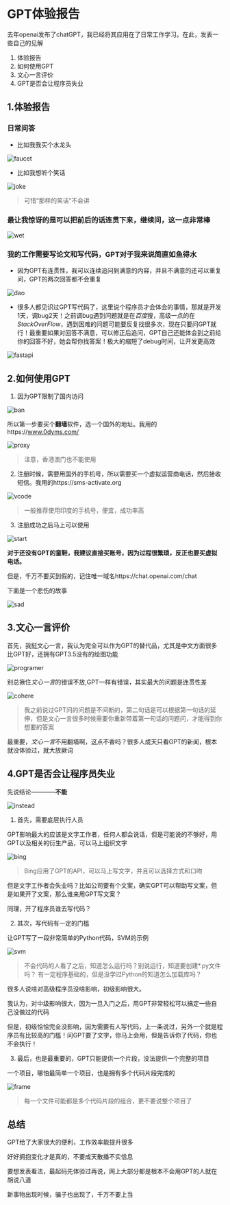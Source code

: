 # GPT体验报告


去年openai发布了chatGPT，我已经将其应用在了日常工作学习。在此，发表一些自己的见解


1. 体验报告
2. 如何使用GPT
3. 文心一言评价
4. GPT是否会让程序员失业



## 1.体验报告


### 日常问答


- 比如我我买个水龙头


![faucet](./assets/faucet.png)


- 比如我想听个笑话


![joke](./assets/joke.png)
> 可惜“那样的笑话”不会讲


### 最让我惊讶的是可以把前后的话连贯下来，继续问，这一点非常棒


![wet](./assets/wet.png)


### 我的工作需要写论文和写代码，GPT对于我来说简直如鱼得水


- 因为GPT有连贯性，我可以连续追问到满意的内容，并且不满意的还可以重复问，GPT的两次回答都不会重复


![dao](./assets/dao.png)


- 很多人都见识过GPT写代码了，这里说个程序员才会体会的事情，那就是开发1天，调bug2天！之前调bug遇到问题就是在*百度*搜，高级一点的在*StackOverFlow*，遇到困难的问题可能要反复找很多次，现在只要问GPT就行！最重要如果对回答不满意，可以修正后追问，GPT自己还能体会到之前给你的回答不好，她会帮你找答案！极大的缩短了debug时间，让开发更高效


![fastapi](./assets/fastapi.png)


## 2.如何使用GPT


1. 因为GPT限制了国内访问


![ban](./assets/ban.png)


所以第一步要买个**翻墙**软件，选一个国外的地址。我用的https://www.0dyms.com/


![proxy](./assets/proxy.png)
> 注意，香港澳门也不能使用


2. 注册时候，需要用国外的手机号，所以需要买一个虚拟运营商电话，然后接收短信。我用的https://sms-activate.org


![vcode](./assets/vcode.png)
> 一般推荐使用印度的手机号，便宜，成功率高


3. 注册成功之后马上可以使用


![start](./assets/start.png)



**对于还没有GPT的童鞋，我建议直接买账号，因为过程很繁琐，反正也要买虚拟电话。**


但是，千万不要买到假的，记住唯一域名https://chat.openai.com/chat


下面是一个悲伤的故事


![sad](./assets/sad.jpg)



## 3.文心一言评价


首先，我挺文心一言，我认为完全可以作为GPT的替代品，尤其是中文方面很多比GPT好，还拥有GPT3.5没有的绘图功能


![programer](./assets/programer.png)


别总揪住*文心一言*的错误不放,GPT一样有错误，其实最大的问题是连贯性差


![cohere](./assets/cohere.png)
> 我之前说过GPT问的问题是不间断的，第二句话是可以根据第一句话的延伸，但是文心一言很多时候需要你重新带着第一句话的问题问，才能得到你想要的答案


最重要，*文心一言*不用翻墙啊，这点不香吗？很多人成天只看GPT的新闻，根本就没体验过，就大放厥词



## 4.GPT是否会让程序员失业


先说结论————**不能**


![instead](./assets/instead.png)



1. 首先，需要底层执行人员


GPT影响最大的应该是文字工作者，任何人都会说话，但是可能说的不够好，用GPT以及相关的衍生产品，可以马上组织文字


![bing](./assets/bing.png)
> Bing应用了GPT的API，可以马上写文字，并且可以选择方式和口吻


但是文字工作者会失业吗？比如公司要有个文案，确实GPT可以帮助写文案，但是如果开了文案，那么谁来用GPT写文案？


同理，开了程序员谁去写代码？


2. 其次，写代码有一定的门槛


让GPT写了一段非常简单的Python代码，SVM的示例


![svm](./assets/svm.png)
> 不会代码的人看了之后，知道怎么运行吗？别说运行，知道要创建*.py文件吗？
> 有一定程序基础的，但是没学过Python的知道怎么加载库吗？


很多人说啥对高级程序员没啥影响，初级影响很大。


我认为，对中级影响很大，因为一旦入门之后，用GPT非常轻松可以搞定一些自己没做过的代码


但是，初级恰恰完全没影响，因为需要有人写代码，上一条说过，另外一个就是程序员有比较高的门槛！问GPT要了文字，你马上会用，但是告诉你了代码，你也不会执行！


3. 最后，也是最重要的，GPT只能提供一个片段，没法提供一个完整的项目


一个项目，哪怕最简单一个项目，也是拥有多个代码片段完成的


![frame](./assets/frame.png)
> 每一个文件可能都是多个代码片段的组合，更不要说整个项目了



## 总结


GPT给了大家很大的便利，工作效率能提升很多


好好拥抱变化才是真的，不要成天散播不实信息


要想发表看法，最起码先体验过再说，网上大部分都是根本不会用GPT的人就在胡说八道


新事物出现时候，骗子也出现了，千万不要上当
